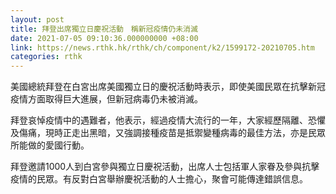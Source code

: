 ```yaml
---
layout: post
title: 拜登出席獨立日慶祝活動　稱新冠疫情仍未消滅
date: 2021-07-05 09:10:36.000000000 +08:00
link: https://news.rthk.hk/rthk/ch/component/k2/1599172-20210705.htm
categories: rthk
---
```


美國總統拜登在白宮出席美國獨立日的慶祝活動時表示，即使美國民眾在抗擊新冠疫情方面取得巨大進展，但新冠病毒仍未被消滅。

拜登哀悼疫情中的遇難者，他表示，經過疫情大流行的一年，大家經歷隔離、恐懼及傷痛，現時正走出黑暗，又強調接種疫苗是抵禦變種病毒的最佳方法，亦是民眾所能做的愛國行動。

拜登邀請1000人到白宮參與獨立日慶祝活動，出席人士包括軍人家眷及參與抗擊疫情的民眾。有反對白宮舉辦慶祝活動的人士擔心，聚會可能傳達錯誤信息。
